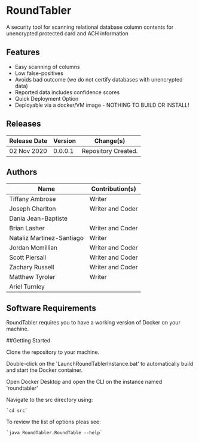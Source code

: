 # RoundTabler
A security tool for scanning relational database column contents for unencrypted protected card and ACH information

## Features

* Easy scanning of columns
* Low false-positives
* Avoids bad outcome (we do not certify databases with unencrypted data)
* Reported data includes confidence scores
* Quick Deployment Option
* Deployable via a docker/VM image - NOTHING TO BUILD OR INSTALL!


## Releases

Release Date	|	Version		| Change(s)
----------------|-----------------------|------------------------------------------------------------------------------------
02 Nov 2020	|	0.0.0.1     |	Repository Created. 

## Authors
Name                        | Contribution(s)
-------------------------   | ---------------------------------------------
Tiffany Ambrose             | Writer
Joseph Charlton             | Writer and Coder
Dania Jean-Baptiste         |
Brian Lasher                | Writer and Coder
Nataliz Martinez-Santiago   | Writer
Jordan Mcmillian            | Writer and Coder
Scott Piersall              | Writer and Coder
Zachary Russell             | Writer and Coder
Matthew Tyroler             | Writer
Ariel Turnley               |

## Software Requirements

RoundTabler requires you to have a working version of Docker on your machine.

##Getting Started

Clone the repository to your machine.

Double-click on the 'LaunchRoundTablerInstance.bat' to automatically build and start the Docker container.

Open Docker Desktop and open the CLI on the instance named 'roundtabler'

Navigate to the src directory using:

	`cd src`

To review the list of options pleas see:

	`java RoundTabler.RoundTable --help`